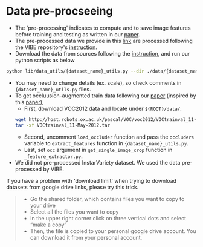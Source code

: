 # Data pre-procseeing

- The 'pre-processing' indicates to compute and to save image features before training and testing as written in our [paper](https://arxiv.org/abs/2011.08627).
- The pre-processed data we provide in this [link](https://drive.google.com/drive/folders/1h0FxBGLqsxNvUL0J43WkTxp7WgYIBLy-?usp=sharing) are processed following the VIBE repository's [instruction](https://github.com/mkocabas/VIBE/blob/master/doc/train.md).
- Download the data from sources following the [instruction](https://github.com/mkocabas/VIBE/blob/master/doc/train.md), and run our python scripts as below
```bash
python lib/data_utils/{dataset_name}_utils.py --dir ./data/{dataset_name}
```
- You may need to change details (ex. scale), so check comments in `{dataset_name}_utils.py` files.
- To get occluusion-augmented train data following our [paper](https://arxiv.org/abs/2011.08627) (inspired by this [paper](https://arxiv.org/abs/1808.09316)), 
    - First, download VOC2012 data and locate under `${ROOT}/data/`.
    ```bash
    wget http://host.robots.ox.ac.uk/pascal/VOC/voc2012/VOCtrainval_11-May-2012.tar
    tar -xf VOCtrainval_11-May-2012.tar
    ```
    - Second, uncomment `load_occluder` function and pass the `occluders` variable to `extract_features` function in `{dataset_name}_utils.py`.
    - Last, set `occ` argument in `get_single_image_crop` function in `_feature_extractor.py`.
- We did not pre-processed InstarVariety dataset. We used the data pre-processed by VIBE. 

If you have a problem with 'download limit' when trying to download datasets from google drive links, please try this trick.
>* Go the shared folder, which contains files you want to copy to your drive  
>* Select all the files you want to copy  
>* In the upper right corner click on three vertical dots and select “make a copy”  
>* Then, the file is copied to your personal google drive account. You can download it from your personal account.  
